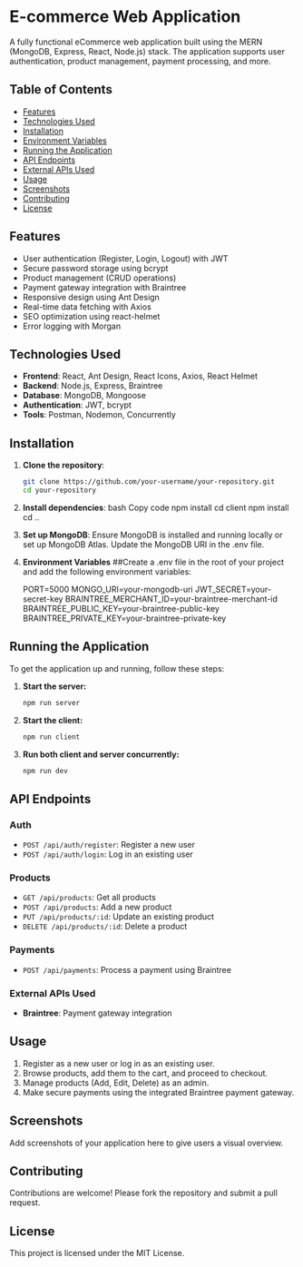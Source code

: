 # E-commerce Web Application

A fully functional eCommerce web application built using the MERN (MongoDB, Express, React, Node.js) stack. The application supports user authentication, product management, payment processing, and more.

## Table of Contents

- [Features](#features)
- [Technologies Used](#technologies-used)
- [Installation](#installation)
- [Environment Variables](#environment-variables)
- [Running the Application](#running-the-application)
- [API Endpoints](#api-endpoints)
- [External APIs Used](#external-apis-used)
- [Usage](#usage)
- [Screenshots](#screenshots)
- [Contributing](#contributing)
- [License](#license)

## Features

- User authentication (Register, Login, Logout) with JWT
- Secure password storage using bcrypt
- Product management (CRUD operations)
- Payment gateway integration with Braintree
- Responsive design using Ant Design
- Real-time data fetching with Axios
- SEO optimization using react-helmet
- Error logging with Morgan

## Technologies Used

- **Frontend**: React, Ant Design, React Icons, Axios, React Helmet
- **Backend**: Node.js, Express, Braintree
- **Database**: MongoDB, Mongoose
- **Authentication**: JWT, bcrypt
- **Tools**: Postman, Nodemon, Concurrently

## Installation

1. **Clone the repository**:
   ```bash
   git clone https://github.com/your-username/your-repository.git
   cd your-repository

2. **Install dependencies**:
    bash
    Copy code
    npm install
    cd client
    npm install
    cd ..

3. **Set up MongoDB**:
    Ensure MongoDB is installed and running locally or set up MongoDB Atlas.
    Update the MongoDB URI in the .env file.
4. **Environment Variables**
    ##Create a .env file in the root of your project and add the following environment variables:

    PORT=5000
    MONGO_URI=your-mongodb-uri
    JWT_SECRET=your-secret-key
    BRAINTREE_MERCHANT_ID=your-braintree-merchant-id
    BRAINTREE_PUBLIC_KEY=your-braintree-public-key
    BRAINTREE_PRIVATE_KEY=your-braintree-private-key

## Running the Application

To get the application up and running, follow these steps:

1. **Start the server:**

   ```bash
   npm run server

2. **Start the client:**

   ```bash
   npm run client

3. **Run both client and server concurrently:**

   ```bash
   npm run dev
   

## API Endpoints

### Auth
- `POST /api/auth/register`: Register a new user
- `POST /api/auth/login`: Log in an existing user

### Products
- `GET /api/products`: Get all products
- `POST /api/products`: Add a new product
- `PUT /api/products/:id`: Update an existing product
- `DELETE /api/products/:id`: Delete a product

### Payments
- `POST /api/payments`: Process a payment using Braintree

### External APIs Used
- **Braintree**: Payment gateway integration

## Usage
1. Register as a new user or log in as an existing user.
2. Browse products, add them to the cart, and proceed to checkout.
3. Manage products (Add, Edit, Delete) as an admin.
4. Make secure payments using the integrated Braintree payment gateway.

## Screenshots
Add screenshots of your application here to give users a visual overview.

## Contributing
Contributions are welcome! Please fork the repository and submit a pull request.

## License
This project is licensed under the MIT License.


